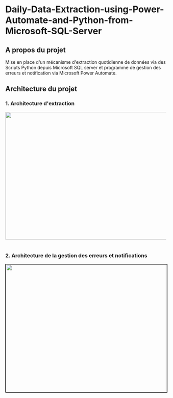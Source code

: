 # Daily-Data-Extraction-using-Power-Automate-and-Python-from-Microsoft-SQL-Server

## A propos du projet

Mise en place d'un mécanisme d'extraction quotidienne de données via des Scripts Python depuis Microsoft SQL server  et programme de gestion des erreurs et notification via Microsoft Power Automate.

## Architecture du projet
### 1. Architecture d'extraction

<div align="center">
  <img src="https://github.com/user-attachments/assets/21a9b471-0251-4db8-acc2-8acdbb278cc6" width="600" height="400"/>
  
</div><br>

### 2. Architecture de la gestion des erreurs et notifications
<div align="center">
  <img src="https://github.com/user-attachments/assets/a4afb7bb-9011-4397-be36-80fb92a25b3c" width="600" height="400" style="border: 2px solid black"; />
  
</div><br>

